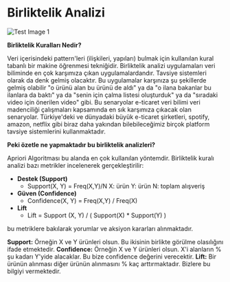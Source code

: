 # Birliktelik Analizi

![Test Image 1](https://zeynepozturkk.files.wordpress.com/2019/03/market-basket-analysis.jpeg)

**Birliktelik Kuralları Nedir?**

Veri içerisindeki pattern'leri (ilişkileri, yapıları) bulmak için kullanılan kural tabanlı bir makine öğrenmesi tekniğidir. Birliktelik analizi uygulamaları veri biliminde en çok karşımıza çıkan uygulamalardandır. Tavsiye sistemleri olarak da denk gelmiş olacaktır. Bu uygulamalar karşınıza şu şekillerde gelmiş olabilir "o ürünü alan bu ürünü de aldı" ya da "o ilana bakanlar bu ilanlara da baktı" ya da "senin için çalma listesi oluşturduk" ya da "sıradaki video için önerilen video" gibi. Bu senaryolar e-ticaret veri bilimi veri madenciliği çalışmaları kapsamında en sık karşımıza çıkacak olan senaryolar. Türkiye'deki ve dünyadaki büyük e-ticaret şirketleri, spotify, amazon, netflix gibi biraz daha yakından bilebileceğimiz birçok platform tavsiye sistemlerini kullanmaktadır.

**Peki özetle ne yapmaktadır bu birliktelik analizleri?**

Apriori Algoritması bu alanda en çok kullanılan yöntemdir. Birliktelik kuralı analizi bazı metrikler incelenerek gerçekleştirilir:

* **Destek (Support)**
  * Support(X, Y) = Freq(X,Y)/N
    X: ürün Y: ürün N: toplam alışveriş
* **Güven (Confidence)**
  * Confidence(X, Y) = Freq(X,Y) / Freq(X)
* **Lift**
  * Lift = Support (X, Y) / ( Support(X) * Support(Y) )
  
bu metriklere bakılarak yorumlar ve aksiyon kararları alınmaktadır. 

**Support:** Örneğin X ve Y ürünleri olsun. Bu ikisinin birlikte görülme olasılığını ifade etmektedir.
**Confidence:** Örneğin X ve Y ürünleri olsun. X'i alanların % şu kadarı Y'yide alacaklar. Bu bize confidence değerini verecektir.
**Lift:** Bir ürünün alınması diğer ürünün alınmasını % kaç arttırmaktadır. Bizlere bu bilgiyi vermektedir. 







